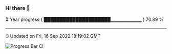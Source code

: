 ### Hi there 👋

⏳ Year progress { █████████████████████▁▁▁▁▁▁▁▁▁ } 70.89 %

---

⏰ Updated on Fri, 16 Sep 2022 18:19:02 GMT

![Progress Bar CI](https://github.com/liununu/liununu/workflows/Progress%20Bar%20CI/badge.svg)
